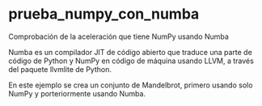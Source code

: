 # prueba_numpy_con_numba
Comprobación de la aceleración que tiene NumPy usando Numba

Numba es un compilador JIT de código abierto que traduce una parte de código de Python y NumPy en código de máquina usando LLVM, a través del paquete llvmlite de Python. 

En este ejemplo se crea un conjunto de Mandelbrot, primero usando solo NumPy y porteriormente usando Numba.
